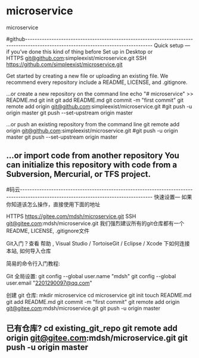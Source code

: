 # microservice
microservice

#github-----------------------------------------------------------------------------------------------------------------------------------
Quick setup — if you’ve done this kind of thing before
 Set up in Desktop	or	
HTTPS    git@github.com:simpleexist/microservice.git
SSH  https://github.com/simpleexist/microservice.git

Get started by creating a new file or uploading an existing file. We recommend every repository include a README, LICENSE, and .gitignore.

…or create a new repository on the command line
 echo "# microservice" >> README.md
git init
git add README.md
git commit -m "first commit"
git remote add origin git@github.com:simpleexist/microservice.git
#git push -u origin master
git push --set-upstream origin master

…or push an existing repository from the command line
git remote add origin git@github.com:simpleexist/microservice.git
#git push -u origin master
git push --set-upstream origin master

…or import code from another repository
You can initialize this repository with code from a Subversion, Mercurial, or TFS project.
------------------------------------------------------------------------------------------------------------------------------------------
#码云-------------------------------------------------------------------------------------------------------------------------------------
快速设置— 如果你知道该怎么操作，直接使用下面的地址

HTTPS https://gitee.com/mdsh/microservice.git
SSH       git@gitee.com:mdsh/microservice.git
我们强烈建议所有的git仓库都有一个README, LICENSE, .gitignore文件

Git入门？查看 帮助 , Visual Studio / TortoiseGit / Eclipse / Xcode 下如何连接本站, 如何导入仓库

简易的命令行入门教程:

Git 全局设置:
git config --global user.name "mdsh"
git config --global user.email "2201290097@qq.com"

创建 git 仓库:
mkdir microservice
cd microservice
git init
touch README.md
git add README.md
git commit -m "first commit"
git remote add origin git@gitee.com:mdsh/microservice.git
git push -u origin master

已有仓库?
cd existing_git_repo
git remote add origin git@gitee.com:mdsh/microservice.git
git push -u origin master
--------------------------------------------------------------------------------------------------------------------------------------------